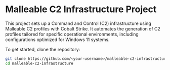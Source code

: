 # Malleable C2 Infrastructure Project

This project sets up a Command and Control (C2) infrastructure using Malleable C2 profiles with Cobalt Strike. It automates the generation of C2 profiles tailored for specific operational environments, including configurations optimized for Windows 11 systems.

To get started, clone the repository:

```bash
git clone https://github.com/<your-username>/malleable-c2-infrastructure.git
cd malleable-c2-infrastructure
